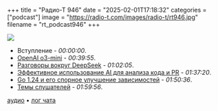 +++
title = "Радио-Т 946"
date = "2025-02-01T17:18:32"
categories = ["podcast"]
image = "https://radio-t.com/images/radio-t/rt946.jpg"
filename = "rt_podcast946"
+++

![](https://radio-t.com/images/radio-t/rt946.jpg)

- Вступление - *00:00:00*.
- [OpenAI o3-mini](https://openai.com/index/openai-o3-mini/) - *00:39:55*.
- [Разговоры вокруг DeepSeek](https://semianalysis.com/2025/01/31/deepseek-debates/) - *01:02:05*.
- [Эффективное использование AI для анализа кода и PR](https://www.qodo.ai/blog/effective-code-suggestions-llms-less-is-more/) - *01:37:20*.
- [Go 1.24 и его спорное улучшение зависимостей](https://www.jvt.me/posts/2025/01/27/go-tools-124/) - *01:50:36*.
- [Темы слушателей](https://radio-t.com/p/2025/01/30/prep-946/) - *01:59:56*.


[аудио](https://cdn.radio-t.com/rt_podcast946.mp3) • [лог чата](https://chat.radio-t.com/logs/radio-t-946.html)
<audio src="https://cdn.radio-t.com/rt_podcast946.mp3" preload="none"></audio>
